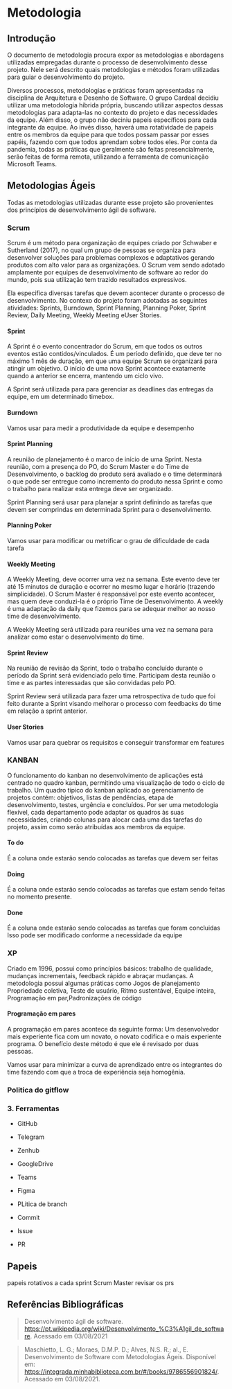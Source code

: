 # Metodologia
## Introdução
O documento de metodologia procura expor as metodologias e abordagens utilizadas empregadas durante o processo de desenvolvimento desse projeto. Nele será descrito quais metodologias e métodos foram utilizadas para guiar o desenvolvimento do projeto.

Diversos processos, metodologias e práticas foram apresentadas na disciplina de Arquitetura e Desenho de Software. O grupo Cardeal decidiu utilizar uma metodologia híbrida própria, buscando utilizar aspectos dessas metodologias para adapta-las no contexto do projeto e das necessidades da equipe. Além disso, o grupo não deciniu papeis específicos para cada integrante da equipe. Ao invés disso, haverá uma rotatividade de papeis entre os membros da equipe para que todos possam passar por esses papéis, fazendo com que todos aprendam sobre todos eles. Por conta da pandemia, todas as práticas que geralmente são feitas presencialmente, serão feitas de forma remota, utilizando a ferramenta de comunicação Microsoft Teams.

## Metodologias Ágeis
Todas as metodologias utilizadas durante esse projeto são provenientes dos princípios de desenvolvimento ágil de software.
### Scrum
Scrum é um método para organização de equipes criado por Schwaber e Sutherland (2017), no qual um grupo de pessoas se organiza para desenvolver soluções para problemas complexos e adaptativos gerando produtos com alto valor para as organizações. O Scrum vem sendo adotado amplamente por equipes de desenvolvimento de software ao redor do mundo, pois sua utilização tem trazido resultados expressivos.

Ela especifica diversas tarefas que devem acontecer durante o processo de desenvolvimento. No contexo do projeto foram adotadas as seguintes atividades: Sprints, Burndown, Sprint Planning, Planning Poker, Sprint Review, Daily Meeting, Weekly Meeting eUser Stories.

#### Sprint
A Sprint é o evento concentrador do Scrum, em que todos os outros eventos estão contidos/vinculados. É um período definido, que deve ter no máximo 1 mês de duração, em que uma equipe Scrum se organizará para atingir um objetivo. O início de uma nova Sprint acontece exatamente quando a anterior se encerra, mantendo um ciclo vivo. 

A Sprint será utilizada para para gerenciar as deadlines das entregas da equipe, em um determinado timebox.

#### Burndown

Vamos usar para medir a produtividade da equipe e desempenho

#### Sprint Planning
A reunião de planejamento é o marco de início de uma Sprint. Nesta reunião, com a presença do PO, do Scrum Master e do Time de Desenvolvimento, o backlog do produto será avaliado e o time determinará o que pode ser entregue como incremento do produto nessa Sprint e como o trabalho para realizar esta entrega deve ser organizado. 

Sprint Planning será usar para planejar a sprint definindo as tarefas que devem ser comprindas em determinada Sprint para o desenvolvimento.
#### Planning Poker
  Vamos usar para modificar ou metrificar o grau de dificuldade de cada tarefa

#### Weekly Meeting
A Weekly Meeting, deve ocorrer uma vez na semana. Este evento deve ter até 15 minutos de duração e ocorrer no mesmo lugar e horário (trazendo simplicidade). O Scrum Master é responsável por este evento acontecer, mas quem deve conduzi-la é o próprio Time de Desenvolvimento. A weekly é uma adaptação da daily que fizemos para se adequar melhor ao nosso time de desenvolvimento.

A Weekly Meeting será utilizada para reuniões uma vez na semana para analizar como estar o desenvolvimento do time.

#### Sprint Review
Na reunião de revisão da Sprint, todo o trabalho concluído durante o período da Sprint será evidenciado pelo time. Participam desta reunião o time e as partes interessadas que são convidadas pelo PO.

Sprint Review será utilizada para fazer uma retrospectiva de tudo que foi feito durante a Sprint visando melhorar o processo com feedbacks do time em relação a sprint anterior.

#### User Stories
Vamos usar para quebrar os requisitos e conseguir transformar em features

### KANBAN
O funcionamento do kanban no desenvolvimento de aplicações está centrado no quadro kanban, permitindo uma visualização de todo o ciclo de trabalho. Um quadro típico do kanban aplicado ao gerenciamento de projetos contém: objetivos, listas de pendências, etapa de desenvolvimento, testes, urgência e concluídos. Por ser uma metodologia flexível, cada departamento pode adaptar os quadros às suas necessidades, criando colunas para alocar cada uma das tarefas do projeto, assim como serão atribuídas aos membros da equipe. 

#### To do
É a coluna onde estarão sendo colocadas as tarefas que devem ser feitas
#### Doing
É a coluna onde estarão sendo colocadas as tarefas que estam sendo feitas no momento presente.
#### Done
É a coluna onde estarão sendo colocadas as tarefas que foram concluidas
Isso pode ser modificado conforme a necessidade da equipe

### XP
Criado em 1996, possui como princípios básicos: trabalho de qualidade, mudanças incrementais, feedback rápido e abraçar mudanças. A metodologia possui algumas práticas como Jogos de planejamento Propriedade coletiva, Teste de usuário, Ritmo sustentável, Equipe inteira, Programação em par,Padronizações de código

#### Programação em pares
A programação em pares acontece da seguinte forma: Um desenvolvedor mais experiente fica com um novato, o novato codifica e o mais experiente programa. O benefício deste método é que ele é revisado por duas pessoas.

Vamos usar para minimizar a curva de aprendizado entre os integrantes do time fazendo com que a troca de experiência seja homogênia.

### Politica do gitflow

### 3. Ferramentas

 - GitHub
 - Telegram
 - Zenhub
 - GoogleDrive
 - Teams
 - Figma

 - PLitica de branch 
 - Commit
 - Issue
 - PR

 ## Papeis
 papeis rotativos a cada sprint
 Scrum Master revisar os prs

 ## Referências Bibliográficas
 > Desenvolvimento ágil de software. https://pt.wikipedia.org/wiki/Desenvolvimento_%C3%A1gil_de_software. Acessado em 03/08/2021

> Maschietto, L. G.; Moraes, D.M.P. D.; Alves, N.S. R.; al., E. Desenvolvimento de Software com Metodologias Ágeis. Disponível em: https://integrada.minhabiblioteca.com.br/#/books/9786556901824/. Acessado em 03/08/2021.